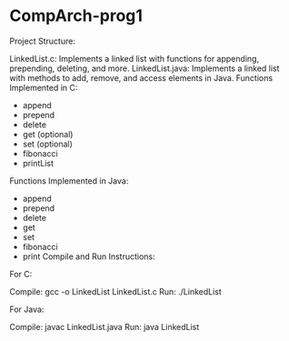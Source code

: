 # CompArch-prog1
Project Structure:

LinkedList.c: Implements a linked list with functions for appending, prepending, deleting, and more.
LinkedList.java: Implements a linked list with methods to add, remove, and access elements in Java.
Functions Implemented in C:

- append
- prepend
- delete
- get (optional)
- set (optional)
- fibonacci
- printList

Functions Implemented in Java:

- append
- prepend
- delete
- get
- set
- fibonacci
- print
Compile and Run Instructions:

For C:

Compile: gcc -o LinkedList LinkedList.c
Run: ./LinkedList


For Java:

Compile: javac LinkedList.java
Run: java LinkedList
